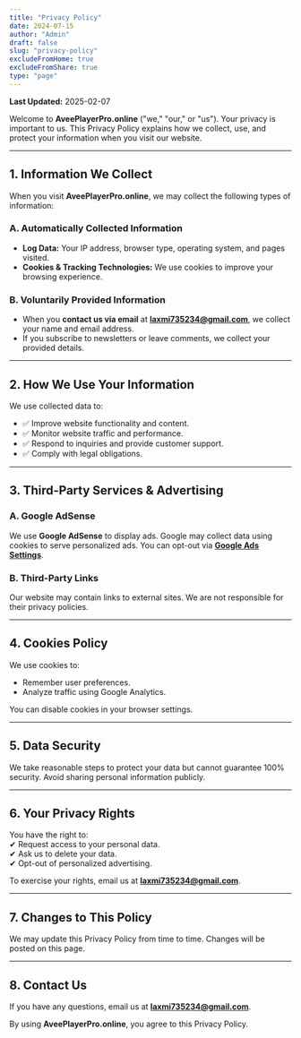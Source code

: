 ```yaml
---
title: "Privacy Policy"
date: 2024-07-15
author: "Admin"
draft: false
slug: "privacy-policy"
excludeFromHome: true
excludeFromShare: true
type: "page"
---  
```


**Last Updated:** 2025-02-07  

Welcome to **AveePlayerPro.online** ("we," "our," or "us"). Your privacy is important to us. This Privacy Policy explains how we collect, use, and protect your information when you visit our website.  

---

## **1. Information We Collect**  

When you visit **AveePlayerPro.online**, we may collect the following types of information:  

### **A. Automatically Collected Information**  
- **Log Data:** Your IP address, browser type, operating system, and pages visited.  
- **Cookies & Tracking Technologies:** We use cookies to improve your browsing experience.  

### **B. Voluntarily Provided Information**  
- When you **contact us via email** at **laxmi735234@gmail.com**, we collect your name and email address.  
- If you subscribe to newsletters or leave comments, we collect your provided details.  

---

## **2. How We Use Your Information**  

We use collected data to:  
- ✅ Improve website functionality and content.  
- ✅ Monitor website traffic and performance.  
- ✅ Respond to inquiries and provide customer support.  
- ✅ Comply with legal obligations.  

---

## **3. Third-Party Services & Advertising**  

### **A. Google AdSense**  
We use **Google AdSense** to display ads. Google may collect data using cookies to serve personalized ads. You can opt-out via **[Google Ads Settings](https://adssettings.google.com/)**.  

### **B. Third-Party Links**  
Our website may contain links to external sites. We are not responsible for their privacy policies.  

---

## **4. Cookies Policy**  

We use cookies to:  
- Remember user preferences.  
- Analyze traffic using Google Analytics.  

You can disable cookies in your browser settings.  

---

## **5. Data Security**  

We take reasonable steps to protect your data but cannot guarantee 100% security. Avoid sharing personal information publicly.  

---

## **6. Your Privacy Rights**  

You have the right to:  
✔ Request access to your personal data.  
✔ Ask us to delete your data.  
✔ Opt-out of personalized advertising.  

To exercise your rights, email us at **laxmi735234@gmail.com**.  

---

## **7. Changes to This Policy**  

We may update this Privacy Policy from time to time. Changes will be posted on this page.  

---

## **8. Contact Us**  

If you have any questions, email us at **laxmi735234@gmail.com**.  

By using **AveePlayerPro.online**, you agree to this Privacy Policy.  

